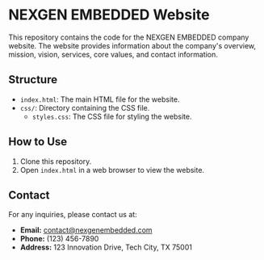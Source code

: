# NEXGEN EMBEDDED Website

This repository contains the code for the NEXGEN EMBEDDED company website. The website provides information about the company's overview, mission, vision, services, core values, and contact information.

## Structure

- `index.html`: The main HTML file for the website.
- `css/`: Directory containing the CSS file.
  - `styles.css`: The CSS file for styling the website.

## How to Use

1. Clone this repository.
2. Open `index.html` in a web browser to view the website.

## Contact

For any inquiries, please contact us at:

- **Email:** contact@nexgenembedded.com
- **Phone:** (123) 456-7890
- **Address:** 123 Innovation Drive, Tech City, TX 75001

